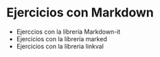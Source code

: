 # Ejercicios con Markdown

- Ejerccios con la librería Markdown-it
- Ejercicios con la librería marked
- Ejercicios con la libreria linkval
